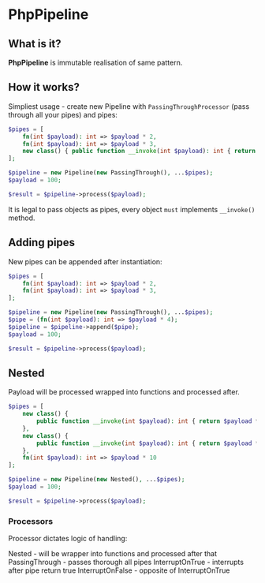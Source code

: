 # PhpPipeline

## What is it?

**PhpPipeline** is immutable realisation of same pattern.

## How it works?
Simpliest usage - create new Pipeline with `PassingThroughProcessor` (pass through all your pipes) and pipes:

```php
$pipes = [
    fn(int $payload): int => $payload * 2,
    fn(int $payload): int => $payload * 3,
    new class() { public function __invoke(int $payload): int { return $payload * 4; } }
];

$pipeline = new Pipeline(new PassingThrough(), ...$pipes);
$payload = 100;

$result = $pipeline->process($payload);
```
It is legal to pass objects as pipes, every object `must` implements `__invoke()` method.

## Adding pipes 
New pipes can be appended after instantiation:
```php
$pipes = [
    fn(int $payload): int => $payload * 2,
    fn(int $payload): int => $payload * 3,
];

$pipeline = new Pipeline(new PassingThrough(), ...$pipes);
$pipe = (fn(int $payload): int => $payload * 4);
$pipeline = $pipeline->append($pipe);
$payload = 100;

$result = $pipeline->process($payload);
```

## Nested
Payload will be processed wrapped into functions and processed after. 
```php
$pipes = [
    new class() {
        public function __invoke(int $payload): int { return $payload * 13; }
    },
    new class() {
        public function __invoke(int $payload): int { return $payload * 666; }
    },
    fn(int $payload): int => $payload * 10
];

$pipeline = new Pipeline(new Nested(), ...$pipes);
$payload = 100;

$result = $pipeline->process($payload);
```

### Processors
Processor dictates logic of handling:

Nested - will be wrapper into functions and processed after that
PassingThrough - passes thorough all pipes
InterruptOnTrue - interrupts after pipe return true
InterruptOnFalse - opposite of InterruptOnTrue

